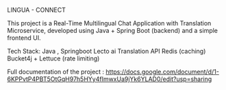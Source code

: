 LINGUA - CONNECT

This project is a Real-Time Multilingual Chat Application with Translation Microservice, developed using Java + Spring Boot (backend) and a simple frontend UI.

Tech Stack:
Java , Springboot
Lecto ai Translation API
Redis (caching)
Bucket4j + Lettuce (rate limiting)


Full documentation of the project : https://docs.google.com/document/d/1-6KPPvtP4PBT5OtGqH97h5HYy4fImwxUa9jYk6YLAD0/edit?usp=sharing
